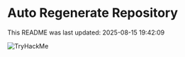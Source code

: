# Auto Regenerate Repository

This README was last updated: 2025-08-15 19:42:09

 ![TryHackMe](https://tryhackme.com/badge/533634)